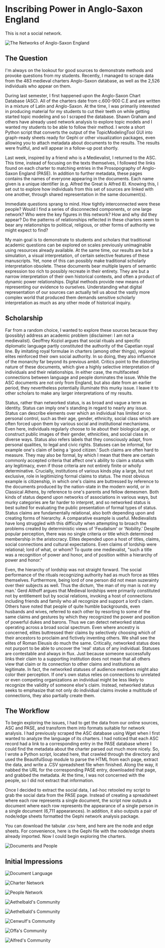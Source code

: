 # Inscribing Power in Anglo-Saxon England

This is not a social network.

![The Networks of Anglo-Saxon England](imgs/people_no_labels.png)

## The Question

I'm always on the lookout for good sources to demonstrate methods and provoke questions from my students. Recently, I managed to scrape data from the 483 medieval charters Anglo-Saxon database, as well as the 2,526 individuals who appear on them.

During last semester, I first happened upon the Anglo-Saxon Chart Database (ASC). All of the charters date from c.600-900 C.E and are written in a mixture of Latin and Anglo-Saxon. At the time, I was primarily interested in producing material for my students to cut their teeth on while getting started topic modeling and so I scraped the database. Shawn Graham and others have already used network analysis to explore topic models and I wanted my students to be able to follow their method. I wrote a short Python script that converts the output of the TopicModelingTool GUI into graph-ready sheets ready for Gephi or other visualization packages, even allowing you to attach metadata about documents to the results. The results were fruitful, and will appear in a follow-up post shortly.

Last week, inspired by a friend who is a Medievalist, I returned to the ASC. This time, instead of focusing on the texts themselves, I followed the links found on each charter to matching entries in the Prosopography of Anglo-Saxon England (PASE). In addition to further metadata, these pages contains the names of everyone appearing in the documents. Each name given is a unique identifier (e.g. Alfred the Great is Alfred 8). Knowing this, I set out to explore how individuals from this set of sources are linked with one another, through shared representation in the same document(s).

Immediate questions sprang to mind. How tightly interconnected were these people? Would I find a series of disconnected components, or one large network? Who were the key figures in this network? How and why did they appear? Do the patterns of relationships reflected in these charters seem to bear any relationships to political, religious, or other forms of authority we might expect to find?

My main goal is to demonstrate to students and scholars that traditional academic questions can be explored on scales previously unimaginable using resources already available. At the same time, our results are but a simulation, a visual interpretation, of certain selective features of these manuscripts. Yet, none of this can possibly make traditional scholarly interpretation obsolete. These documents bear multiple layers of semantic expression too rich to possibly recreate in their entirety. They are but a narrow interpretation of their own historical contexts, and often a product of dynamic power relationships. Digital methods provide new means of representing our evidence to ourselves. Understanding what digital representation of our sources can actually tell us about the vastly more complex world that produced them demands sensitive scholarly interpretation as much as any other mode of historical inquiry.

## Scholarship

Far from a random choice, I wanted to explore these sources because they (possibly) address an academic problem (disclaimer: I am not a medievalist).  Geoffrey Koziol argues that social rituals and specific diplomatic language partly constituted the authority of the Capetian royal line. By imitating royal formulae in charters (among other things), regional elites reinforced their own social authority. In so doing, they also influence of the monarchy far beyond its previous ambit. Critics point to the distorting nature of these documents, which give a highly selective interpretation of individuals and their relationships. In either case, the multifaceted connections between language and people dominates the issue. While the ASC documents are not only from England, but also date from an earlier period, they nevertheless potentially illuminate this murky issue. I leave it to other scholars to make any larger interpretations of my results.

Status, rather than networked status, is as broad and vague a term as identity. Status can imply one's standing in regard to nearly any issue. Status can describe elements over which an individual has limited or no personal control, such as their age, gender, ethnicity, social class which are often forced upon them by various social and institutional mechanisms. Even here, individuals regularly choose to lie about their biological age, or construct public images of their gender, ethnicities, and social class in diverse ways. Status also refers labels that they consciously adapt, from personal qualities, to legal and civic rights. Statuses can be informal, for example one's claim of being a 'good citizen.' Such claims are often hard to measure. They may also be formal, by which I mean that there are certain commonly accepted criteria that affect one's ability to claim a status with any legitimacy, even if those criteria are not entirely finite or wholly determinative. Crucially, institutions of various kinds play a large, but not exclusive, role in legitimizing formal claims to status. The most obvious example is citizenship, in which one's claims are buttressed by reference to the documents produced by the nation-state in the modern world, or in Classical Athens, by reference to one's parents and fellow demesmen. Both kinds of status depend upon networks of associations in various ways, but murky categories are far harder to interpret, and so networked status is best suited for evaluating the public presentation of formal types of status.
Status claims are fundamentally relational, also both depending upon and creating forms of hierarchy. A comparative example is useful. Medievalists have long struggled with this difficulty when attempting to broach the problems created by deterministic views of 'Feudalism' or 'Nobility.' Despite popular perception, there was no single criteria or title which determined membership in the aristocracy. Elites depended upon a host of titles, claims, social connections and cultural expectations. Even claims of lordship were relational; lord of what, or whom? To quote one medievalist, "such a title was a recognition of power and honor, and of position within a hierarchy of power and honor."

Even, the hierarchy of lordship was not straight forward. The social performance of the rituals recognizing authority had as much force as titles themselves. Furthermore, being lord of one person did not mean suzerainty over their subjects as well. Thus the dictum, 'the man of my man is not my man.' Gerd Althoff argues that Medieval lordships were primarily constituted not by entitlement but by social relations, invoking a host of connections including friends and family who all recognize and support a lord's claim. Others have noted that people of quite humble backgrounds, even husbands and wives, referred to each other by resorting to some of the same claims and gestures by which they recognized the power and position of powerful dukes and barons. Thus we can detect networked status operating across a broad social spectrum. Even where ancestry is concerned, elites buttressed their claims by selectively choosing which of their ancestors to proclaim and fictively inventing others. We shall see the elites of Roman Eleusis do much the same.
Critically, networked status does not purport to be able to uncover the 'real' status of any individual. Statuses are contestable and always in flux. Just because someone successfully links their claim to a supporting institution does not mean that all others view that claim or its connection to other claims and institutions as legitimate. In fact, the networked statuses of audience members might also color their perception. If one's own status relies on connections to unrelated or even competing organizations an individual might be less likely to recognize the validity of someone else's claim. Instead, networked status seeks to emphasize that not only do individual claims invoke a multitude of connections, they also partially create them.

## The Workflow

To begin exploring the issues, I had to get the data from our online sources, ASC and PASE, and transform them into formats suitable for network analysis. I had previously scraped the ASC database using Wget when I first wanted to analyze the language of its charters. I had noticed that each ASC record had a link to a corresponding entry in the PASE database where I could find the metadata about the charter parsed out much more nicely. So, I wrote a Python script, located here, that crawled through the directory and used the BeautifulSoup module to parse the HTML from each page, extract the data, and write a .CSV spreadsheet file when finished. Along the way, it nabbed the URL for the corresponding PASE entry, downloaded that page, and grabbed the metadata. At the time, I was not concerned with the people, so I did not extract that information.

Once I decided to extract the social data, I ad-hoc retooled my script to grab the social data from the PASE page. Instead of creating a spreadsheet where each row represents a single document, the script now outputs a document where each row represents the appearance of a single person in a single document (6,711 appearances). In addition, it also outputs a pair of node/edge sheets formatted the Gephi network analysis package.

You can download the tabular .csv here, and here are the node and edge sheets. For convenience, here is the Gephi file with the node/edge sheets already imported. Now I could begin exploring the charters.

![Documents and People](imgs/docs_and_people.png)

## Initial Impressions

![Document Language](imgs/docs_language.png)

![Charter Network](imgs/charter_network.png)

![People Network](imgs/people_labels.png)

![Aethelbald's Community](imgs/aethelbald.png)

![Aethelbald's Community](imgs/aethelbald.png)

![Cenwulf's Community](imgs/cenwulf.png)

![Offa's Community](imgs/offa.png)

![Alfred's Community](imgs/alfred.png)



